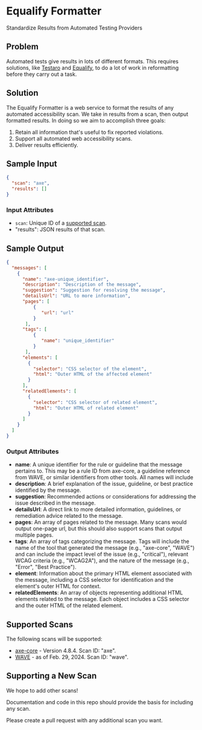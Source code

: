 # Equalify Formatter
Standardize Results from Automated Testing Providers

## Problem
Automated tests give results in lots of different formats. This requires solutions, like [Testaro]([url](https://github.com/cvs-health/testaro?tab=readme-ov-file#standard-format)https://github.com/cvs-health/testaro?tab=readme-ov-file#standard-format) and [Equalify](https://github.com/equalifyEverything/equalify), to do a lot of work in reformatting before they carry out a task.

## Solution
The Equalify Formatter is a web service to format the results of any automated accessibility scan. We take in results from a scan, then output formatted results. In doing so we aim to accomplish three goals:
1) Retain all information that's useful to fix reported violations.
2) Support all automated web accessibility scans.
3) Deliver results efficiently.

## Sample Input
```json
{
  "scan": "axe",
  "results": []
}
```
### Input Attributes
- `scan`: Unique ID of a [supported scan](#supported-scans).
- "results": JSON results of that scan.

## Sample Output
```json
{
  "messages": [
    {
      "name": "axe-unique_identifier",
      "description": "Description of the message",
      "suggestion": "Suggestion for resolving the message",
      "detailsUrl": "URL to more information",
      "pages": [
          {
             "url": "url"
          }
       ],
      "tags": [
          {
             "name": "unique_identifier"
          }
       ],
      "elements": [
        {
          "selector": "CSS selector of the element",
          "html": "Outer HTML of the affected element"
        }
      ],
      "relatedElements": [
        {
          "selector": "CSS selector of related element",
          "html": "Outer HTML of related element"
        }
      ]
    }
  ]
}
```
### Output Attributes
- **name**: A unique identifier for the rule or guideline that the message pertains to. This may be a rule ID from axe-core, a guideline reference from WAVE, or similar identifiers from other tools. All names will include 
- **description**: A brief explanation of the issue, guideline, or best practice identified by the message.
- **suggestion**: Recommended actions or considerations for addressing the issue described in the message.
- **detailsUrl**: A direct link to more detailed information, guidelines, or remediation advice related to the message.
- **pages**: An array of pages related to the message. Many scans would output one-page url, but this should also support scans that output multiple pages.
- **tags**: An array of tags categorizing the message. Tags will include the name of the tool that generated the message (e.g., "axe-core", "WAVE") and can include the impact level of the issue (e.g., "critical"), relevant WCAG criteria (e.g., "WCAG2A"), and the nature of the message (e.g., "Error", "Best Practice").
- **element**: Information about the primary HTML element associated with the message, including a CSS selector for identification and the element's outer HTML for context.
- **relatedElements**: An array of objects representing additional HTML elements related to the message. Each object includes a CSS selector and the outer HTML of the related element.

## Supported Scans
The following scans will be supported:
- [axe-core](https://github.com/dequelabs/axe-core) - Version 4.8.4. Scan ID: "axe".
- [WAVE](https://wave.webaim.org) - as of Feb. 29, 2024. Scan ID: "wave".

## Supporting a New Scan
We hope to add other scans! 

Documentation and code in this repo should provide the basis for including any scan.

Please create a pull request with any additional scan you want.

